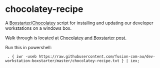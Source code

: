 chocolatey-recipe
=================

A [Boxstarter](http://boxstarter.org/)/[Chocolatey](https://chocolatey.org/) script for installing and updating our developer workstations on a windows box. 

Walk through is located at [Chocolatey and Boxstarter post.](http://www.jamessturtevant.com/posts/Chocolatey-And-Boxstarter/)

Run this in powershell:

```
 . { iwr -useb https://raw.githubusercontent.com/fusion-com-au/dev-workstation-boxstarter/master/chocolatey-recipe.txt } | iex;
```

